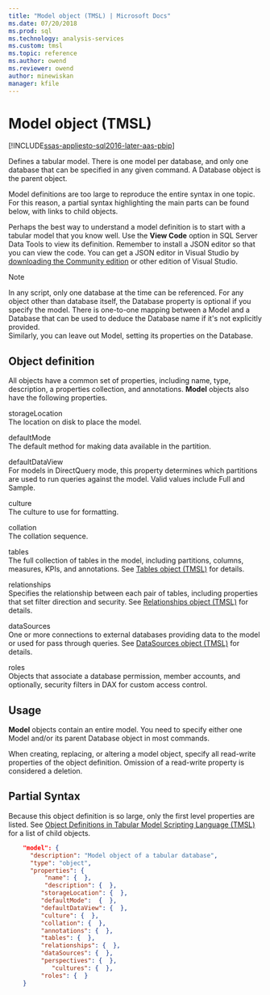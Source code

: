 ```yaml
---
title: "Model object (TMSL) | Microsoft Docs"
ms.date: 07/20/2018
ms.prod: sql
ms.technology: analysis-services
ms.custom: tmsl
ms.topic: reference
ms.author: owend
ms.reviewer: owend
author: minewiskan
manager: kfile
---
```

# Model object (TMSL)

[!INCLUDE[ssas-appliesto-sql2016-later-aas-pbip](../../includes/ssas-appliesto-sql2016-later-aas-pbip.md)]

  Defines a tabular model. There is one model per database, and only one database that can be specified in any given command. A Database object is the parent object.  
  
 Model definitions are too large to reproduce the entire syntax in one topic. For this reason, a  partial syntax highlighting the main parts can be found below, with links to child objects.  
  
 Perhaps the best way to understand a model definition is to start with a tabular model that you know well. Use the **View Code** option in SQL Server Data Tools to view its definition. Remember to install a JSON editor so that you can view the code. You can get a JSON editor in Visual Studio by [downloading the Community edition](https://www.visualstudio.com/downloads/download-visual-studio-vs.aspx) or other edition of Visual Studio.  
  
> [!NOTE]  
>  In any script, only one database at the time can be referenced. For any object other than database itself, the Database property is optional if you specify the model. There is one-to-one mapping between a Model and a Database that can be used to deduce the Database name if it's not explicitly provided.   
> Similarly, you can leave out Model, setting its properties on the Database.  
  
## Object definition  

 All objects have a common set of properties, including name, type, description, a properties collection, and annotations. **Model** objects also have the following properties.  
  
 storageLocation  
 The location on disk to place the model.  
  
 defaultMode  
 The default method for making data available in the partition.  
  
 defaultDataView  
 For models in DirectQuery mode, this property determines which partitions are used to run queries against the model.  Valid values include Full and Sample.  
  
 culture  
 The culture to use for formatting.  
  
 collation  
 The collation sequence.
  
 tables  
 The full collection of tables in the model, including partitions, columns, measures, KPIs, and annotations. See [Tables object &#40;TMSL&#41;](tables-object-tmsl.md) for details.  
  
 relationships  
 Specifies the relationship between each pair of tables, including properties that set filter direction and security. See [Relationships object &#40;TMSL&#41;](relationships-object-tmsl.md) for details.  
  
 dataSources  
 One or more connections to external databases providing data to the model or used for pass through queries. See [DataSources object &#40;TMSL&#41;](datasources-object-tmsl.md) for details.  
  
 roles  
 Objects that associate a database permission, member accounts, and optionally, security filters in DAX for custom access control.  
  
## Usage  

 **Model** objects contain an entire model. You need to specify either one Model and/or its parent Database object in most commands.  
  
 When creating, replacing, or altering a model object, specify all read-write properties of the object definition. Omission of a read-write property is considered a deletion.  
  
## Partial Syntax  

 Because this object definition is so large, only the first level properties are listed. See [Object Definitions in Tabular Model Scripting Language &#40;TMSL&#41;](tmsl-reference-tabular-objects.md) for a list of child objects.  
  
```json   
    "model": {  
      "description": "Model object of a tabular database",  
      "type": "object",  
      "properties": {  
          "name": {  },  
          "description": {  },  
         "storageLocation": {  },  
         "defaultMode":  {  },  
         "defaultDataView": {  },  
         "culture": {  },  
         "collation": {  },  
         "annotations": {  },  
         "tables": {  },  
         "relationships": {  },  
         "dataSources": {  },  
         "perspectives": {  },  
            "cultures": {  },  
         "roles": {  }  
    }  
  
```  
